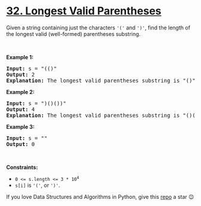 # [32. Longest Valid Parentheses][title]

<p>Given a string containing just the characters <code>'('</code> and <code>')'</code>, find the length of the longest valid (well-formed) parentheses substring.</p>
<p> </p>
<p><strong>Example 1:</strong></p>
<pre><strong>Input:</strong> s = "(()"
<strong>Output:</strong> 2
<strong>Explanation:</strong> The longest valid parentheses substring is "()".
</pre>
<p><strong>Example 2:</strong></p>
<pre><strong>Input:</strong> s = ")()())"
<strong>Output:</strong> 4
<strong>Explanation:</strong> The longest valid parentheses substring is "()()".
</pre>
<p><strong>Example 3:</strong></p>
<pre><strong>Input:</strong> s = ""
<strong>Output:</strong> 0
</pre>
<p> </p>
<p><strong>Constraints:</strong></p>
<ul>
<li><code>0 &lt;= s.length &lt;= 3 * 10<sup>4</sup></code></li>
<li><code>s[i]</code> is <code>'('</code>, or <code>')'</code>.</li>
</ul>


If you love Data Structures and Algorithms in Python, give this [repo][me] a star :wink:

[title]: https://leetcode.com/problems/longest-valid-parentheses
[me]: https://github.com/bumblebee211196/awesome-python-leetcode